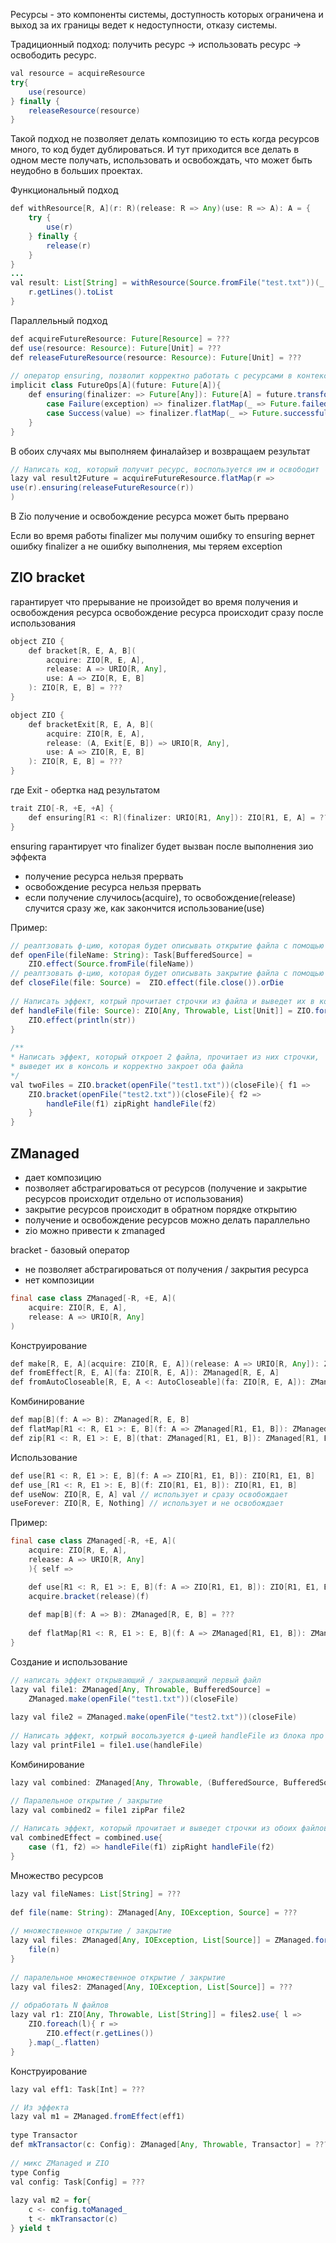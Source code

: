 Ресурсы - это компоненты системы, доступность которых ограничена и выход за их границы ведет к недоступности, отказу системы.

Традиционный подход: получить ресурс -> использовать ресурс -> освободить ресурс.
```java 
val resource = acquireResource  
try{  
	use(resource)  
} finally {  
	releaseResource(resource)  
}  
```
Такой подход не позволяет делать композицию то есть когда ресурсов много, то код будет дублироваться. И тут приходится все делать в одном месте получать, использовать и освобождать, что может быть неудобно в больших проектах.

Функциональный подход
```java
def withResource[R, A](r: R)(release: R => Any)(use: R => A): A = {  
	try {  
		use(r)  
	} finally {  
		release(r)  
	}  
}
...
val result: List[String] = withResource(Source.fromFile("test.txt"))(_.close()){ r =>  
	r.getLines().toList  
}
```

Параллельный подход
```java
def acquireFutureResource: Future[Resource] = ???  
def use(resource: Resource): Future[Unit] = ???  
def releaseFutureResource(resource: Resource): Future[Unit] = ???  
  
// оператор ensuring, позволит корректно работать с ресурсами в контексте Future 
implicit class FutureOps[A](future: Future[A]){  
	def ensuring(finalizer: => Future[Any]): Future[A] = future.transformWith {  
		case Failure(exception) => finalizer.flatMap(_ => Future.failed(exception))  
		case Success(value) => finalizer.flatMap(_ => Future.successful(value))  
	}  
}
```
В обоих случаях мы выполняем финалайзер и возвращаем результат

```java
// Написать код, который получит ресурс, воспользуется им и освободит  
lazy val result2Future = acquireFutureResource.flatMap(r =>  
use(r).ensuring(releaseFutureResource(r))  
)
```

В Zio получение и освобождение ресурса может быть прервано

Если во время работы finalizer мы получим ошибку то ensuring вернет ошибку finalizer а не ошибку выполнения, мы теряем exception

## ZIO bracket 
гарантирует что прерывание не произойдет во время получения и освобождения ресурса
освобождение ресурса происходит сразу после использования
```java
object ZIO { 
	def bracket[R, E, A, B]( 
		acquire: ZIO[R, E, A], 
		release: A => URIO[R, Any], 
		use: A => ZIO[R, E, B]
	): ZIO[R, E, B] = ???
}
```

```java
object ZIO { 
	def bracketExit[R, E, A, B]( 
		acquire: ZIO[R, E, A], 
		release: (A, Exit[E, B]) => URIO[R, Any], 
		use: A => ZIO[R, E, B]
	): ZIO[R, E, B] = ??? 
}
```
где Exit - обертка над результатом
```java
trait ZIO[-R, +E, +A] { 
	def ensuring[R1 <: R](finalizer: URIO[R1, Any]): ZIO[R1, E, A] = ??? 
}
```
ensuring гарантирует что finalizer будет вызван после выполнения зио эффекта

- получение ресурса нельзя прервать 
- освобождение ресурса нельзя прервать 
- если получение случилось(acquire), то освобождение(release) случится сразу же, как закончится использование(use)

Пример:
```java
// реалтзовать ф-цию, которая будет описывать открытие файла с помощью ZIO эффекта  
def openFile(fileName: String): Task[BufferedSource] =  
	ZIO.effect(Source.fromFile(fileName))  
// реалтзовать ф-цию, которая будет описывать закрытие файла с помощью ZIO эффекта  
def closeFile(file: Source) =  ZIO.effect(file.close()).orDie  
  
// Написать эффект, котрый прочитает строчки из файла и выведет их в консоль  
def handleFile(file: Source): ZIO[Any, Throwable, List[Unit]] = ZIO.foreach(file.getLines().toList){ str =>  
	ZIO.effect(println(str))  
}  
  
/**  
* Написать эффект, который откроет 2 файла, прочитает из них строчки,  
* выведет их в консоль и корректно закроет оба файла  
*/  
val twoFiles = ZIO.bracket(openFile("test1.txt"))(closeFile){ f1 =>  
	ZIO.bracket(openFile("test2.txt"))(closeFile){ f2 =>  
		handleFile(f1) zipRight handleFile(f2)  
	}  
}
```

## ZManaged 
- дает композицию
- позволяет абстрагироваться от ресурсов (получение и закрытие ресурсов происходит отдельно от использования)
- закрытие ресурсов происходит в обратном порядке открытию
- получение и освобождение ресурсов можно делать параллельно
- zio можно привести к zmanaged

bracket - базовый оператор 
- не позволяет абстрагироваться от получения / закрытия ресурса 
- нет композиции

```java
final case class ZManaged[-R, +E, A]( 
	acquire: ZIO[R, E, A], 
	release: A => URIO[R, Any] 
)
```

Конструирование 
```java
def make[R, E, A](acquire: ZIO[R, E, A])(release: A => URIO[R, Any]): ZManaged[R, E, A] 
def fromEffect[R, E, A](fa: ZIO[R, E, A]): ZManaged[R, E, A] 
def fromAutoCloseable[R, E, A <: AutoCloseable](fa: ZIO[R, E, A]): ZManaged[R, E, A]
```

Комбинирование 
```java
def map[B](f: A => B): ZManaged[R, E, B] 
def flatMap[R1 <: R, E1 >: E, B](f: A => ZManaged[R1, E1, B]): ZManaged[R1, E1, B] 
def zip[R1 <: R, E1 >: E, B](that: ZManaged[R1, E1, B]): ZManaged[R1, E1, (A, B)]
```

Использование 
```java
def use[R1 <: R, E1 >: E, B](f: A => ZIO[R1, E1, B]): ZIO[R1, E1, B] 
def use_[R1 <: R, E1 >: E, B](f: ZIO[R1, E1, B]): ZIO[R1, E1, B] 
def useNow: ZIO[R, E, A] val // использует и сразу освобождает
useForever: ZIO[R, E, Nothing] // использует и не освобождает
```

Пример:
```java
final case class ZManaged[-R, +E, A](  
	acquire: ZIO[R, E, A],  
	release: A => URIO[R, Any]  
	){ self =>  

	def use[R1 <: R, E1 >: E, B](f: A => ZIO[R1, E1, B]): ZIO[R1, E1, B] =  
	acquire.bracket(release)(f)  
	
	def map[B](f: A => B): ZManaged[R, E, B] = ???  
	
	def flatMap[R1 <: R, E1 >: E, B](f: A => ZManaged[R1, E1, B]): ZManaged[R1, E1, B] = ???  
}
```

Создание и использование
```java
// написать эффект открывающий / закрывающий первый файл  
lazy val file1: ZManaged[Any, Throwable, BufferedSource] =  
	ZManaged.make(openFile("test1.txt"))(closeFile)  
  
lazy val file2 = ZManaged.make(openFile("test2.txt"))(closeFile)  
  
// Написать эффект, котрый восользуется ф-цией handleFile из блока про bracket для печати строчек в консоль  
lazy val printFile1 = file1.use(handleFile)
```

Комбинирование
```java
lazy val combined: ZManaged[Any, Throwable, (BufferedSource, BufferedSource)] = file1 zip file2  

// Паралельное открытие / закрытие  
lazy val combined2 = file1 zipPar file2  
  
// Написать эффект, который прочитает и выведет строчки из обоих файлов  
val combinedEffect = combined.use{  
	case (f1, f2) => handleFile(f1) zipRight handleFile(f2)  
}
```

Множество ресурсов
```java
lazy val fileNames: List[String] = ???  
  
def file(name: String): ZManaged[Any, IOException, Source] = ???  
  
// множественное открытие / закрытие  
lazy val files: ZManaged[Any, IOException, List[Source]] = ZManaged.foreach(fileNames){ n =>  
	file(n)  
}  
  
// паралельное множественное открытие / закрытие  
lazy val files2: ZManaged[Any, IOException, List[Source]] = ???  
  
// обработать N файлов  
lazy val r1: ZIO[Any, Throwable, List[String]] = files2.use{ l =>  
	ZIO.foreach(l){ r =>  
		ZIO.effect(r.getLines())  
	}.map(_.flatten)  
}
```

Конструирование
```java
lazy val eff1: Task[Int] = ???  

// Из эффекта  
lazy val m1 = ZManaged.fromEffect(eff1)  
  
type Transactor  
def mkTransactor(c: Config): ZManaged[Any, Throwable, Transactor] = ???  
  
// микс ZManaged и ZIO  
type Config  
val config: Task[Config] = ???  
  
lazy val m2 = for{  
	c <- config.toManaged_  
	t <- mkTransactor(c)  
} yield t
```

